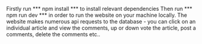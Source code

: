 Firstly run *** npm install *** to install relevant dependencies 
Then run *** npm run dev *** in order to run the website on your machine locally. 
The website makes numerous api requests to the database - you can click on an individual article and view the comments, up or down vote the article, post a comments, delete the comments etc..  